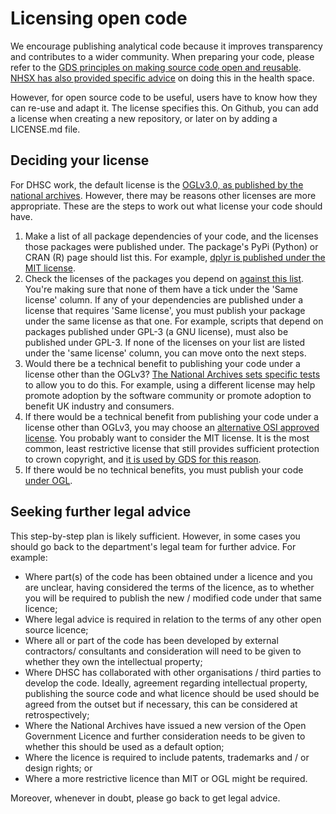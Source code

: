 # Licensing open code

We encourage publishing analytical code because it improves transparency and contributes to a wider community. 
When preparing your code, please refer to the [GDS principles on making source code open and reusable](https://www.gov.uk/service-manual/technology/making-source-code-open-and-reusable). 
[NHSX has also provided specific advice](https://healthtech.blog.gov.uk/2019/04/23/what-does-it-mean-for-nhsx-to-be-an-open-source-organisation/) on doing this in the health space. 

However, for open source code to be useful, users have to know how they can re-use and adapt it. The license specifies this. 
On Github, you can add a license when creating a new repository, or later on by adding a LICENSE.md file. 

## Deciding your license

For DHSC work, the default license is the [OGLv3.0, as published by the national archives](https://www.nationalarchives.gov.uk/doc/open-government-licence/version/3/). 
However, there may be reasons other licenses are more appropriate.
These are the steps to work out what license your code should have.

1. Make a list of all package dependencies of your code, and the licenses those packages were published under. The package's PyPi (Python) or CRAN (R) page should list this. For example, [dplyr is published under the MIT license](https://cran.r-project.org/web/packages/dplyr/index.html).
2. Check the licenses of the packages you depend on [against this list](https://choosealicense.com/appendix/). You're making sure that none of them have a tick under the 'Same license' column. If any of your dependencies are published under a license that requires 'Same license', you must publish your package under the same license as that one. For example, scripts that depend on packages published under GPL-3 (a GNU license), must also be published under GPL-3. If none of the licenses on your list are listed under the 'same license' column, you can move onto the next steps.
3. Would there be a technical benefit to publishing your code under a license other than the OGLv3? [The National Archives sets specific tests](https://www.nationalarchives.gov.uk/information-management/re-using-public-sector-information/uk-government-licensing-framework/open-government-licence/open-software-licences/) to allow you to do this. For example, using a different license may help promote adoption by the software community or promote adoption to benefit UK industry and consumers. 
4. If there would be a technical benefit from publishing your code under a license other than OGLv3, you may choose an [alternative OSI approved license](https://opensource.org/licenses). You probably want to consider the MIT license. It is the most common, least restrictive license that still provides sufficient protection to crown copyright, and [it is used by GDS for this reason](https://www.gov.uk/service-manual/technology/making-source-code-open-and-reusable#licensing-your-code).
5. If there would be no technical benefits, you must publish your code [under OGL](https://www.nationalarchives.gov.uk/doc/open-government-licence/version/3/). 

## Seeking further legal advice

This step-by-step plan is likely sufficient. However, in some cases you should go back to the department's legal team for further advice. For example:

- Where part(s) of the code has been obtained under a licence and you are unclear, having considered the terms of the licence, as to whether you will be required to publish the new / modified code under that same licence;
- Where legal advice is required in relation to the terms of any other open source licence;
- Where all or part of the code has been developed by external contractors/ consultants and consideration will need to be given to whether they own the intellectual property;
- Where DHSC has collaborated with other organisations / third parties to develop the code.  Ideally, agreement regarding intellectual property, publishing the source code and what licence should be used should be agreed from the outset but if necessary, this can be considered at retrospectively; 
- Where the National Archives have issued a new version of the Open Government Licence and further consideration needs to be given to whether this should be used as a default option;
- Where the licence is required to include patents, trademarks and / or design rights; or
- Where a more restrictive licence than MIT or OGL might be required.     

Moreover, whenever in doubt, please go back to get legal advice.


